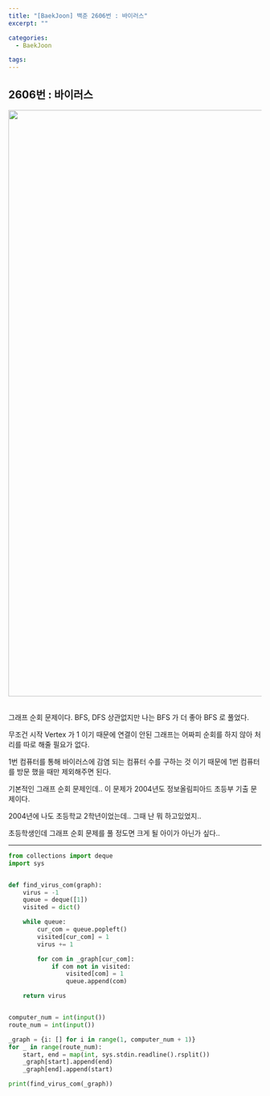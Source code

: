 ```yaml
---
title: "[BaekJoon] 백준 2606번 : 바이러스"
excerpt: ""

categories:
  - BaekJoon

tags:
---
```


## 2606번 : 바이러스

<center><img width="1165" alt="Virus" src="https://user-images.githubusercontent.com/54533309/92994509-b95a5c00-f535-11ea-88a3-5e1314b13635.png">
</center>




<br>

그래프 순회 문제이다. BFS, DFS 상관없지만 나는 BFS 가 더 좋아 BFS 로 풀었다.

무조건 시작 Vertex 가 1 이기 때문에 연결이 안된 그래프는 어짜피 순회를 하지 않아 처리를 따로 해줄 필요가 없다.

1번 컴퓨터를 통해 바이러스에 감염 되는 컴퓨터 수를 구하는 것 이기 때문에 1번 컴퓨터를 방문 했을 때만 제외해주면 된다.

기본적인 그래프 순회 문제인데.. 이 문제가 2004년도 정보올림피아드 초등부 기출 문제이다.

2004년에 나도 초등학교 2학년이었는데.. 그때 난 뭐 하고있었지..

초등학생인데 그래프 순회 문제를 풀 정도면 크게 될 아이가 아닌가 싶다..

---

```python
from collections import deque
import sys


def find_virus_com(graph):
	virus = -1
	queue = deque([1])
	visited = dict()

	while queue:
		cur_com = queue.popleft()
		visited[cur_com] = 1
		virus += 1

		for com in _graph[cur_com]:
			if com not in visited:
				visited[com] = 1
				queue.append(com)

	return virus


computer_num = int(input())
route_num = int(input())

_graph = {i: [] for i in range(1, computer_num + 1)}
for _ in range(route_num):
	start, end = map(int, sys.stdin.readline().rsplit())
	_graph[start].append(end)
	_graph[end].append(start)

print(find_virus_com(_graph))
```

